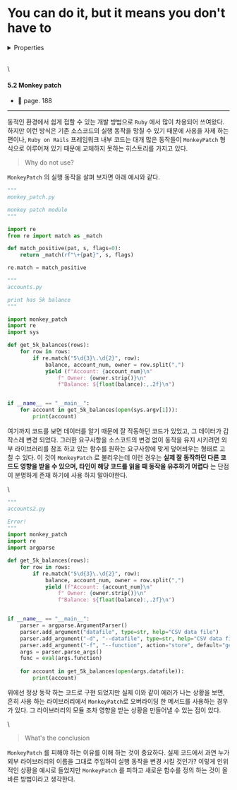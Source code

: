 # You can do it, but it means you don't have to

<details>

<summary>Properties</summary>

:pencil:2024.08.22

:page\_facing\_up:[똑똑하게 코딩하는법 코딩의 기술 51](https://product.kyobobook.co.kr/detail/S000213798363)

:paperclip: **CHAPTER 5. 할 수 있다고 해서 해야 한다는 뜻은 아니다**

</details>

\
\


#### 5.2 Monkey patch

* :bookmark: page. 188

***

동적인 환경에서 쉽게 접할 수 있는 개발 방법으로 `Ruby` 에서 많이 차용되어 쓰여왔다. 하지만 이런 방식은 기존 소스코드의 실행 동작을 망칠 수 있기 때문에 사용을 자제 하는 편이나, `Ruby on Rails` 프레임워크 내부 코드는 대개 많은 동작들이 `MonkeyPatch` 형식으로 이루어져 있기 때문에 교체하지 못하는 히스토리를 가지고 있다.

> Why do not use?

`MonkeyPatch` 의 실행 동작을 살펴 보자면 아래 예시와 같다.

```python
"""
monkey_patch.py

monkey patch module
"""

import re
from re import match as _match

def match_positive(pat, s, flags=0):
	return _match(rf"\+{pat}", s, flags)

re.match = match_positive
```

```python
"""
accounts.py

print has 5k balance
"""

import monkey_patch
import re
import sys

def get_5k_balances(rows):
	for row in rows:
		if re.match("5\d{3}\.\d{2}", row):
			balance, account_num, owner = row.split(",")
			yield (f"Account: {account_num}\n"
				f" Owner: {owner.strip()}\n"
				f"Balance: ${float(balance):,.2f}\n")


if __name__ == "__main__":
	for account in get_5k_balances(open(sys.argv[1])):
		print(account)
```

여기까지 코드를 보면 데이터를 알기 때문에 잘 작동하던 코드가 있었고, 그 데이터가 갑작스레 변경 되었다. 그러한 요구사항을 소스코드의 변경 없이 동작을 유지 시키려면 외부 라이브러리를 참조 하고 있는 함수를 원하는 요구사항에 맞게 덮어씌우는 형태로 고칠 수 있다. 이 것이 `MonkeyPatch` 로 불리우는데 이런 경우는 **실제 잘 동작하던 다른 코드도 영향을 받을 수 있으며, 타인이 해당 코드를 읽을 때 동작을 유추하기 어렵다** 는 단점이 분명하게 존재 하기에 사용 하지 말아야한다.

\


```python
"""
accounts2.py

Error!
"""
import monkey_patch
import re
import argparse  

def get_5k_balances(rows):
	for row in rows:
		if re.match("5\d{3}\.\d{2}", row):
			balance, account_num, owner = row.split(",")
			yield (f"Account: {account_num}\n"
				f" Owner: {owner.strip()}\n"
				f"Balance: ${float(balance):,.2f}\n")


if __name__ == "__main__":
	parser = argparse.ArgumentParser()
	parser.add_argument("datafile", type=str, help="CSV data file")
	parser.add_argument("-d", "--datafile", type=str, help="CSV data file")
	parser.add_argument("-f", "--function", action="store", default="get_5k_balances")
	args = parser.parse_args()
	func = eval(args.function)
	
	for account in get_5k_balances(open(args.datafile)):
		print(account)
```

위에선 정상 동작 하는 코드로 구현 되었지만 실제 이와 같이 에러가 나는 상황을 보면, 흔히 사용 하는 라이브러리에서 `MonkeyPatch`로 오버라이딩 한 메서드를 사용하는 경우가 있다. 그 라이브러리의 모듈 조차 영향을 받는 상황을 만들어낼 수 있는 점이 있다.

\


> What's the conclusion

`MonkeyPatch` 를 피해야 하는 이유를 이해 하는 것이 중요하다. 실제 코드에서 과연 누가 외부 라이브러리의 이름을 그대로 주입하여 실행 동작을 변경 시킬 것인가? 이렇게 인위적인 상황을 예시로 들었지만 `MonkeyPatch` 를 피하고 새로운 함수를 정의 하는 것이 올바른 방법이라고 생각한다.

